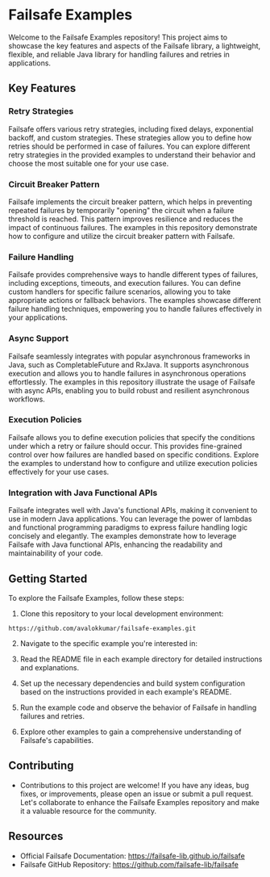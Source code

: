 # Failsafe Examples

Welcome to the Failsafe Examples repository! This project aims to showcase the key features and aspects of the Failsafe library, a lightweight, flexible, and reliable Java library for handling failures and retries in applications.

## Key Features

### Retry Strategies
Failsafe offers various retry strategies, including fixed delays, exponential backoff, and custom strategies. These strategies allow you to define how retries should be performed in case of failures. You can explore different retry strategies in the provided examples to understand their behavior and choose the most suitable one for your use case.

### Circuit Breaker Pattern
Failsafe implements the circuit breaker pattern, which helps in preventing repeated failures by temporarily "opening" the circuit when a failure threshold is reached. This pattern improves resilience and reduces the impact of continuous failures. The examples in this repository demonstrate how to configure and utilize the circuit breaker pattern with Failsafe.

### Failure Handling
Failsafe provides comprehensive ways to handle different types of failures, including exceptions, timeouts, and execution failures. You can define custom handlers for specific failure scenarios, allowing you to take appropriate actions or fallback behaviors. The examples showcase different failure handling techniques, empowering you to handle failures effectively in your applications.

### Async Support
Failsafe seamlessly integrates with popular asynchronous frameworks in Java, such as CompletableFuture and RxJava. It supports asynchronous execution and allows you to handle failures in asynchronous operations effortlessly. The examples in this repository illustrate the usage of Failsafe with async APIs, enabling you to build robust and resilient asynchronous workflows.

### Execution Policies
Failsafe allows you to define execution policies that specify the conditions under which a retry or failure should occur. This provides fine-grained control over how failures are handled based on specific conditions. Explore the examples to understand how to configure and utilize execution policies effectively for your use cases.

### Integration with Java Functional APIs
Failsafe integrates well with Java's functional APIs, making it convenient to use in modern Java applications. You can leverage the power of lambdas and functional programming paradigms to express failure handling logic concisely and elegantly. The examples demonstrate how to leverage Failsafe with Java functional APIs, enhancing the readability and maintainability of your code.

## Getting Started

To explore the Failsafe Examples, follow these steps:

1. Clone this repository to your local development environment:
```shell
https://github.com/avalokkumar/failsafe-examples.git
```
2. Navigate to the specific example you're interested in:

3. Read the README file in each example directory for detailed instructions and explanations.

4. Set up the necessary dependencies and build system configuration based on the instructions provided in each example's README.

5. Run the example code and observe the behavior of Failsafe in handling failures and retries.

6. Explore other examples to gain a comprehensive understanding of Failsafe's capabilities.

## Contributing
- Contributions to this project are welcome! If you have any ideas, bug fixes, or improvements, please open an issue or submit a pull request. Let's collaborate to enhance the Failsafe Examples repository and make it a valuable resource for the community.

## Resources
- Official Failsafe Documentation: https://failsafe-lib.github.io/failsafe
- Failsafe GitHub Repository: https://github.com/failsafe-lib/failsafe